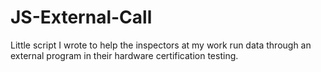 # JS-External-Call

Little script I wrote to help the inspectors at my work run data through an external program in their hardware certification testing.
